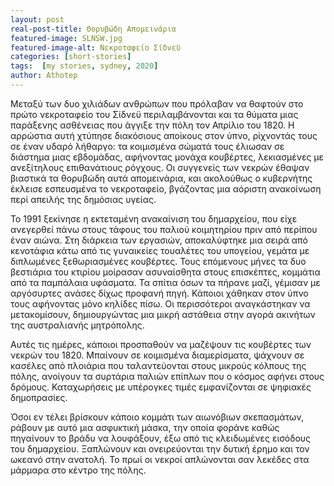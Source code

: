 ```yaml
---
layout: post
real-post-title: Θορυβώδη Απομεινάρια
featured-image: SLNSW.jpg
featured-image-alt: Νεκροταφείο Σίδνεϋ
categories: [short-stories]
tags:  [my stories, sydney, 2020]
author: Athotep
---
```

Μεταξύ των δυο χιλιάδων ανθρώπων που πρόλαβαν να θαφτούν στο πρώτο νεκροταφείο του Σίδνεϋ περιλαμβάνονται και τα θύματα μιας παράξενης ασθένειας που άγγιξε την πόλη τον Απρίλιο του 1820. Η αρρώστια αυτή χτύπησε διακόσιους αποίκους στον ύπνο, ρίχνοντάς τους σε έναν υδαρό λήθαργο: τα κοιμισμένα σώματά τους έλιωσαν σε διάστημα μιας εβδομάδας, αφήνοντας μονάχα κουβέρτες, λεκιασμένες με ανεξίτηλους επιθανάτιους ρόγχους. Οι συγγενείς των νεκρών έθαψαν βιαστικά τα θορυβώδη αυτά απομεινάρια, και ακολούθως ο κυβερνήτης έκλεισε εσπευσμένα το νεκροταφείο, βγάζοντας μια αόριστη ανακοίνωση περί απειλής της δημόσιας υγείας.

Το 1991 ξεκίνησε η εκτεταμένη ανακαίνιση του δημαρχείου, που είχε ανεγερθεί πάνω στους τάφους του παλιού κοιμητηρίου πριν από περίπου έναν αιώνα. Στη διάρκεια των εργασιών, αποκαλύφτηκε μια σειρά από κενοτάφια κάτω από τις γυναικείες τουαλέτες του υπογείου, γεμάτα με διπλωμένες ξεθωριασμένες κουβέρτες. Τους επόμενους μήνες τα δυο βεστιάρια του κτιρίου μοίρασαν ασυναίσθητα στους επισκέπτες, κομμάτια από τα παμπάλαια υφάσματα. Τα σπίτια όσων τα πήρανε μαζί, γέμισαν με αργόσυρτες ανάσες δίχως προφανή πηγή. Κάποιοι χάθηκαν στον ύπνο τους αφήνοντας μόνο κηλίδες πίσω. Οι περισσότεροι αναγκάστηκαν να μετακομίσουν, δημιουργώντας μια μικρή αστάθεια στην αγορά ακινήτων της αυστραλιανής μητρόπολης.

Αυτές τις ημέρες, κάποιοι προσπαθούν να μαζέψουν τις κουβέρτες των νεκρών του 1820. Μπαίνουν σε κοιμισμένα διαμερίσματα, ψάχνουν σε κασέλες από πλοιάρια που ταλαντεύονται στους μικρούς κόλπους της πόλης, ανοίγουν τα συρτάρια παλιών επίπλων που ο κόσμος αφήνει στους δρόμους. Καταχωρήσεις με υπέρογκες τιμές εμφανίζονται σε ψηφιακές δημοπρασίες.

Όσοι εν τέλει βρίσκουν κάποιο κομμάτι των αιωνόβιων σκεπασμάτων, ράβουν με αυτό μια ασφυκτική μάσκα, την οποία φοράνε καθώς πηγαίνουν το βράδυ να λουφάξουν, έξω από τις κλειδωμένες εισόδους του δημαρχείου. Ξαπλώνουν και ονειρεύονται την δυτική έρημο και τον ωκεανό στην ανατολή. Το πρωί οι νεκροί απλώνονται σαν λεκέδες στα μάρμαρα στο κέντρο της πόλης.